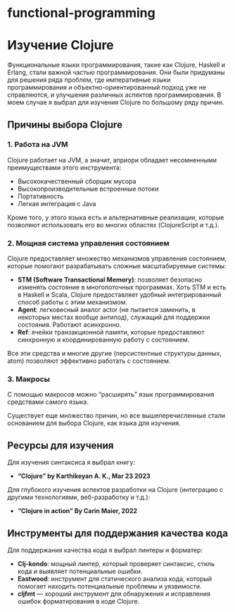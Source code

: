 # functional-programming

# Изучение Clojure

Функциональные языки программирования, такие как Clojure, Haskell и Erlang, стали важной частью программирования. Они были придуманы для решения ряда проблем, где императивные языки программирования и объектно-ориентированный подход уже не справляются, и улучшения различных аспектов программирования. В моем случае я выбрал для изучения Clojure по большому ряду причин.

## Причины выбора Clojure

### 1. Работа на JVM

Clojure работает на JVM, а значит, априори обладает несомненными преимуществами этого инструмента:
- Высококачественный сборщик мусора
- Высокопроизводительные встроенные потоки
- Портативность
- Легкая интеграция с Java

Кроме того, у этого языка есть и альтернативные реализации, которые позволяют использовать его во многих областях (ClojureScript и т.д.).

### 2. Мощная система управления состоянием

Clojure предоставляет множество механизмов управления состоянием, которые помогают разрабатывать сложные масштабируемые системы:
- **STM (Software Transactional Memory)**: позволяет безопасно изменять состояние в многопоточных программах. Хоть STM и есть в Haskell и Scala, Clojure предоставляет удобный интегрированный способ работы с этим механизмом.
- **Agent**: легковесный аналог actor (не пытается заменить, в некоторых местах вообще антипод), служащий для поддержки состояния. Работают асинхронно.
- **Ref**: ячейки транзакционной памяти, которые предоставляют синхронную и координированную работу с состоянием.

Все эти средства и многие другие (персистентные структуры данных, atom) позволяют эффективно работать с состоянием.

### 3. Макросы

С помощью макросов можно “расширять” язык программирования средствами самого языка.

Существует еще множество причин, но все вышеперечисленные стали основанием для выбора Clojure, как языка для изучения.

## Ресурсы для изучения

Для изучения синтаксиса я выбрал книгу:
- **“Clojure” by Karthikeyan A. K., Mar 23 2023**

Для глубокого изучения аспектов разработки на Clojure (интеграцию с другими технологиями, веб-разработку и т.д.):
- **“Clojure in action” By Carin Maier, 2022**

## Инструменты для поддержания качества кода

Для поддержания качества кода я выбрал линтеры и форматер:
- **Clj-kondo**: мощный линтер, который проверяет синтаксис, стиль кода и выявляет потенциальные ошибки.
- **Eastwood**: инструмент для статического анализа кода, который помогает находить потенциальные проблемы и уязвимости.
- **cljfmt** — хороший инструмент для обнаружения и исправления ошибок форматирования в коде Clojure.
